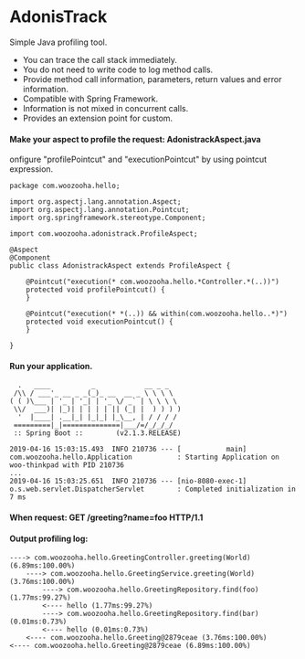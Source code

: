 # AdonisTrack
Simple Java profiling tool.
- You can trace the call stack immediately.
- You do not need to write code to log method calls.
- Provide method call information, parameters, return values and error information.
- Compatible with Spring Framework.
- Information is not mixed in concurrent calls.
- Provides an extension point for custom.

#### Make your aspect to profile the request: AdonistrackAspect.java
onfigure "profilePointcut" and "executionPointcut" by using pointcut expression.

    package com.woozooha.hello;

    import org.aspectj.lang.annotation.Aspect;
    import org.aspectj.lang.annotation.Pointcut;
    import org.springframework.stereotype.Component;

    import com.woozooha.adonistrack.ProfileAspect;

    @Aspect
    @Component
    public class AdonistrackAspect extends ProfileAspect {

        @Pointcut("execution(* com.woozooha.hello.*Controller.*(..))")
        protected void profilePointcut() {
        }

        @Pointcut("execution(* *(..)) && within(com.woozooha.hello..*)")
        protected void executionPointcut() {
        }

    }

#### Run your application.

      .   ____          _            __ _ _
     /\\ / ___'_ __ _ _(_)_ __  __ _ \ \ \ \
    ( ( )\___ | '_ | '_| | '_ \/ _` | \ \ \ \
     \\/  ___)| |_)| | | | | || (_| |  ) ) ) )
      '  |____| .__|_| |_|_| |_\__, | / / / /
     =========|_|==============|___/=/_/_/_/
     :: Spring Boot ::        (v2.1.3.RELEASE)

    2019-04-16 15:03:15.493  INFO 210736 --- [           main] com.woozooha.hello.Application           : Starting Application on woo-thinkpad with PID 210736
    ...
    2019-04-16 15:03:25.651  INFO 210736 --- [nio-8080-exec-1] o.s.web.servlet.DispatcherServlet        : Completed initialization in 7 ms
    
#### When request: GET /greeting?name=foo HTTP/1.1
#### Output profiling log:

    ----> com.woozooha.hello.GreetingController.greeting(World) (6.89ms:100.00%)
        ----> com.woozooha.hello.GreetingService.greeting(World) (3.76ms:100.00%)
            ----> com.woozooha.hello.GreetingRepository.find(foo) (1.77ms:99.27%)
            <---- hello (1.77ms:99.27%)
            ----> com.woozooha.hello.GreetingRepository.find(bar) (0.01ms:0.73%)
            <---- hello (0.01ms:0.73%)
        <---- com.woozooha.hello.Greeting@2879ceae (3.76ms:100.00%)
    <---- com.woozooha.hello.Greeting@2879ceae (6.89ms:100.00%)

